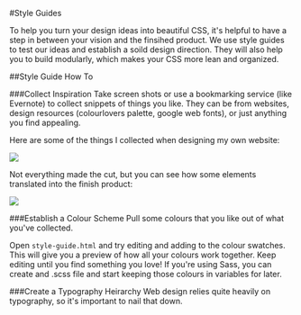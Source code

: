 #Style Guides

To help you turn your design ideas into beautiful CSS, it's helpful to have a step in between your vision and the finsihed product. We use style guides to test our ideas and establish a soild design direction. They will also help you to build modularly, which makes your CSS more lean and organized.

##Style Guide How To

###Collect Inspiration
Take screen shots or use a bookmarking service (like Evernote) to collect snippets of things you like. They can be from websites, design resources (colourlovers palette, google web fonts), or just anything you find appealing.

Here are some of the things I collected when designing my own website:

![](http://f.cl.ly/items/1g3w0w1P0t3O1b2H1x1j/inspiration.jpg)

Not everything made the cut, but you can see how some elements translated into the finish product: 

![](http://f.cl.ly/items/0h3Q2t2b26441D0g2q3Y/Screen%20Shot%202014-02-13%20at%2010.55.27%20PM.png)


###Establish a Colour Scheme
Pull some colours that you like out of what you've collected. 

Open `style-guide.html` and try editing and adding to the colour swatches. This will give you a preview of how all your colours work together. Keep editing until you find something you love! If you're using Sass, you can create and .scss file and start keeping those colours in variables for later.

###Create a Typography Heirarchy
Web design relies quite heavily on typography, so it's important to nail that down.

